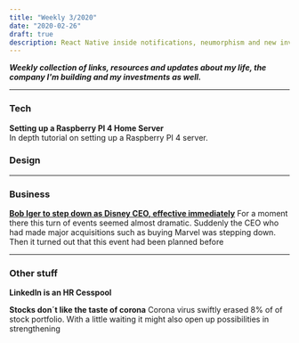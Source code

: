 ```yaml
---
title: "Weekly 3/2020"
date: "2020-02-26"
draft: true
description: React Native inside notifications, neumorphism and new investment apartments
---
```


_**Weekly collection of links, resources and updates about my life, the company I'm building and my investments as well.**_

---

### Tech

**Setting up a Raspberry PI 4 Home Server**  
In depth tutorial on setting up a Raspberry PI 4 server.

### Design

---

### Business

**[Bob Iger to step down as Disney CEO, effective immediately](https://www.cnbc.com/2020/02/25/disney-names-bob-chapek-next-ceo.html)**
For a moment there this turn of events seemed almost dramatic. Suddenly the CEO who had made major acquisitions such as buying Marvel was stepping down. Then it turned out that this event had been planned before

---

### Other stuff

**LinkedIn is an HR Cesspool**

**Stocks don´t like the taste of corona**
Corona virus swiftly erased 8% of of stock portfolio. With a little waiting it might also open up possibilities in strengthening
